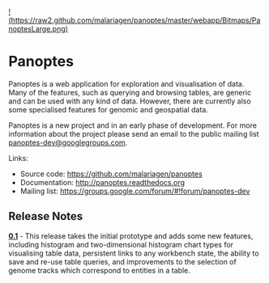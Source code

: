[!(https://raw2.github.com/malariagen/panoptes/master/webapp/Bitmaps/PanoptesLarge.png)](https://raw2.github.com/malariagen/panoptes/master/webapp/Bitmaps/)

Panoptes
========

Panoptes is a web application for exploration and visualisation of
data. Many of the features, such as querying and browsing tables, are
generic and can be used with any kind of data. However, there are
currently also some specialised features for genomic and geospatial
data.

Panoptes is a new project and in an early phase of development. For
more information about the project please send an email to the public
mailing list <panoptes-dev@googlegroups.com>.

Links:

* Source code: https://github.com/malariagen/panoptes
* Documentation: http://panoptes.readthedocs.org
* Mailing list:	 https://groups.google.com/forum/#!forum/panoptes-dev


Release Notes
-------------

**[0.1](https://github.com/malariagen/panoptes/issues?milestone=1&page=1&state=closed
"0.1 closed issues")** - This release takes the initial prototype and
adds some new features, including histogram and two-dimensional
histogram chart types for visualising table data, persistent links to
any workbench state, the ability to save and re-use table queries, and
improvements to the selection of genome tracks which correspond to
entities in a table.
